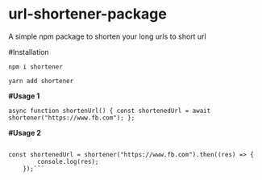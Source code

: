 ﻿# url-shortener-package

A simple npm package to shorten your long urls to short url

#Installation

`npm i shortener`

`yarn add shortener`


**#Usage 1**


`async function shortenUrl() {
        const shortenedUrl = await shortener("https://www.fb.com");
    };`



**#Usage 2**

```import shortener from "../node_modules/shortmyurl/";

const shortenedUrl = shortener("https://www.fb.com").then((res) => {
        console.log(res);   
    });```







      
    
